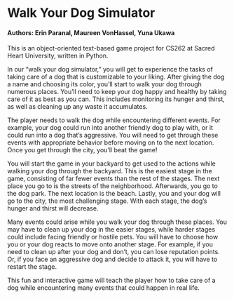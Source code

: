 # Walk Your Dog Simulator
#### Authors: Erin Paranal, Maureen VonHassel, Yuna Ukawa
This is an object-oriented text-based game project for CS262 at Sacred Heart University, written in Python.  

In our “walk your dog simulator,” you will get to experience the tasks of taking care of a dog that is customizable to your liking. After giving the dog a name and choosing its color, you’ll start to walk your dog through numerous places. You’ll need to keep your dog happy and healthy by taking care of it as best as you can. This includes monitoring its hunger and thirst, as well as cleaning up any waste it accumulates. 

The player needs to walk the dog while encountering different events. For example, your dog could run into another friendly dog to play with, or it could run into a dog that’s aggressive. You will need to get through these events with appropriate behavior before moving on to the next location. Once you get through the city, you’ll beat the game!

You will start the game in your backyard to get used to the actions while walking your dog through the backyard. This is the easiest stage in the game, consisting of far fewer events than the rest of the stages. The next place you go to is the streets of the neighborhood. Afterwards, you go to the dog park. The next location is the beach. Lastly, you and your dog will go to the city, the most challenging stage. With each stage, the dog’s hunger and thirst will decrease.

Many events could arise while you walk your dog through these places. You may have to clean up your dog in the easier stages, while harder stages could include facing friendly or hostile pets. You will have to choose how you or your dog reacts to move onto another stage. For example, if you need to clean up after your dog and don’t, you can lose reputation points. Or, if you face an aggressive dog and decide to attack it, you will have to restart the stage.

This fun and interactive game will teach the player how to take care of a dog while encountering many events that could happen in real life.
